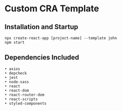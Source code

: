 # Custom CRA Template

## Installation and Startup

    npx create-react-app [project-name] --template john
    npm start

## Dependencies Included

    • axios
    • depcheck
    • jest
    • node-sass
    • react
    • react-dom
    • react-router-dom
    • react-scripts
    • styled-components
